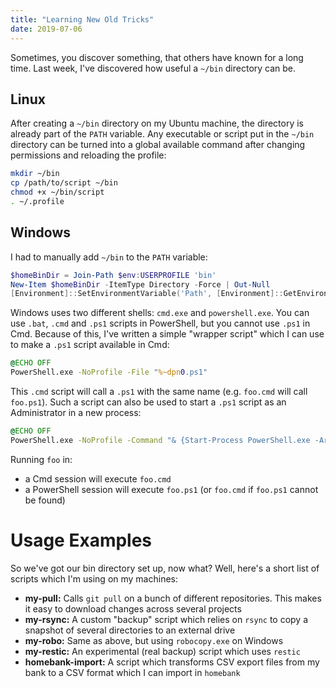 ```yaml
---
title: "Learning New Old Tricks"
date: 2019-07-06
---
```


Sometimes, you discover something, that others have known for a long time. Last
week, I've discovered how useful a `~/bin` directory can be.

## Linux

After creating a `~/bin` directory on my Ubuntu machine, the directory is
already part of the `PATH` variable. Any executable or script put in the `~/bin`
directory can be turned into a global available command after changing
permissions and reloading the profile:

``` bash
mkdir ~/bin
cp /path/to/script ~/bin
chmod +x ~/bin/script
. ~/.profile
```

## Windows

I had to manually add `~/bin` to the `PATH` variable:

``` powershell
$homeBinDir = Join-Path $env:USERPROFILE 'bin'
New-Item $homeBinDir -ItemType Directory -Force | Out-Null
[Environment]::SetEnvironmentVariable('Path', [Environment]::GetEnvironmentVariable('Path', 'User') + ';' + $homeBinDir, 'User')
```

Windows uses two different shells: `cmd.exe` and `powershell.exe`. You can use
`.bat`, `.cmd` and `.ps1` scripts in PowerShell, but you cannot use `.ps1` in
Cmd. Because of this, I've written a simple "wrapper script" which I can use to
make a `.ps1` script available in Cmd:

``` cmd
@ECHO OFF
PowerShell.exe -NoProfile -File "%~dpn0.ps1"
```

This `.cmd` script will call a `.ps1` with the same name (e.g. `foo.cmd` will
call `foo.ps1`). Such a script can also be used to start a `.ps1` script as an
Administrator in a new process:

``` cmd
@ECHO OFF
PowerShell.exe -NoProfile -Command "& {Start-Process PowerShell.exe -ArgumentList '-NoProfile -ExecutionPolicy Bypass -File ""%~dpn0.ps1""' -Verb RunAs}"
```

Running `foo` in:

- a Cmd session will execute `foo.cmd`
- a PowerShell session will execute `foo.ps1` (or `foo.cmd` if `foo.ps1` cannot be found)

# Usage Examples

So we've got our bin directory set up, now what? Well, here's a short list of
scripts which I'm using on my machines:

- **my-pull:** Calls `git pull` on a bunch of different repositories. This makes
  it easy to download changes across several projects
- **my-rsync:** A custom "backup" script which relies on `rsync` to copy a snapshot of
  several directories to an external drive
- **my-robo:** Same as above, but using `robocopy.exe` on Windows
- **my-restic:** An experimental (real backup) script which uses `restic`
- **homebank-import:** A script which transforms CSV export files from my bank
  to a CSV format which I can import in `homebank`
